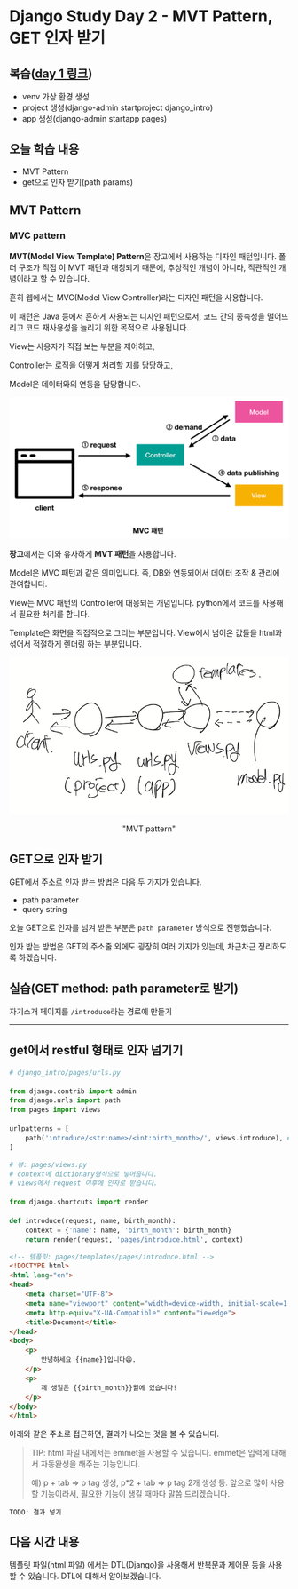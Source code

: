 # Django Study Day 2 - MVT Pattern, GET 인자 받기

## 복습([day 1 링크](1.md))

- venv 가상 환경 생성
- project 생성(django-admin startproject django_intro)
- app 생성(django-admin startapp pages)



## 오늘 학습 내용

- MVT Pattern
- get으로 인자 받기(path params)



## MVT Pattern



### MVC pattern

**MVT(Model View Template) Pattern**은 장고에서 사용하는 디자인 패턴입니다. 폴더 구조가 직접 이 MVT 패턴과 매칭되기 때문에, 추상적인 개념이 아니라, 직관적인 개념이라고 할 수 있습니다.

흔히 웹에서는 MVC(Model View Controller)라는 디자인 패턴을 사용합니다.

이 패턴은 Java 등에서 흔하게 사용되는 디자인 패턴으로서, 코드 간의 종속성을 떨어뜨리고 코드 재사용성을 늘리기 위한 목적으로 사용됩니다.

View는 사용자가 직접 보는 부분을 제어하고,

Controller는 로직을 어떻게 처리할 지를 담당하고,

Model은 데이터와의 연동을 담당합니다.

![Sprint 12 - MVC Design Pattern](docs/img/2/V7CGG0Y.png)

**장고**에서는 이와 유사하게 **MVT 패턴**을 사용합니다.

Model은 MVC 패턴과 같은 의미입니다. 즉, DB와 연동되어서 데이터 조작 & 관리에 관여합니다.

View는 MVC 패턴의 Controller에 대응되는 개념입니다. python에서 코드를 사용해서 필요한 처리를 합니다.

Template은 화면을 직접적으로 그리는 부분입니다. View에서 넘어온 값들을 html과 섞어서 적절하게 렌더링 하는 부분입니다.

![image-20210521145525319](docs/img/2/image-20210521145525319.png)

<center>"MVT pattern"</center>











## GET으로 인자 받기

GET에서 주소로 인자 받는 방법은 다음 두 가지가 있습니다.

- path parameter
- query string

오늘 GET으로 인자를 넘겨 받은 부분은 `path parameter`  방식으로 진행했습니다.

인자 받는 방법은 GET의 주소줄 외에도 굉장히 여러 가지가 있는데, 차근차근 정리하도록 하겠습니다.



## 실습(GET method: path parameter로 받기)

자기소개 페이지를 `/introduce`라는 경로에 만들기

---

## get에서 restful 형태로 인자 넘기기

```python
# django_intro/pages/urls.py

from django.contrib import admin
from django.urls import path
from pages import views

urlpatterns = [
    path('introduce/<str:name>/<int:birth_month>/', views.introduce), # <타입:이름> 형식으로 path parameter 받음
]
```

```python
# 뷰: pages/views.py
# context에 dictionary형식으로 넣어줍니다.
# views에서 request 이후에 인자로 받습니다.

from django.shortcuts import render

def introduce(request, name, birth_month):
    context = {'name': name, 'birth_month': birth_month}
    return render(request, 'pages/introduce.html', context)
```

```html
<!-- 템플릿: pages/templates/pages/introduce.html -->
<!DOCTYPE html>
<html lang="en">
<head>
    <meta charset="UTF-8">
    <meta name="viewport" content="width=device-width, initial-scale=1.0">
    <meta http-equiv="X-UA-Compatible" content="ie=edge">
    <title>Document</title>
</head>
<body>
    <p>
        안녕하세요 {{name}}입니다😄.
    </p>
    <p>
        제 생일은 {{birth_month}}월에 있습니다!
    </p>
</body>
</html>
```

아래와 같은 주소로 접근하면, 결과가 나오는 것을 볼 수 있습니다.



> TIP: html 파일 내에서는 emmet을 사용할 수 있습니다. emmet은 입력에 대해서 자동완성을 해주는 기능입니다.
>
> 예) p + tab => p tag 생성, p*2 + tab => p tag 2개 생성 등. 앞으로 많이 사용할 기능이라서, 필요한 기능이 생길 때마다 말씀 드리겠습니다.



`TODO: 결과 넣기`



## 다음 시간 내용

템플릿 파일(html 파일) 에서는 DTL(Django)을 사용해서 반복문과 제어문 등을 사용할 수 있습니다. DTL에 대해서 알아보겠습니다.
